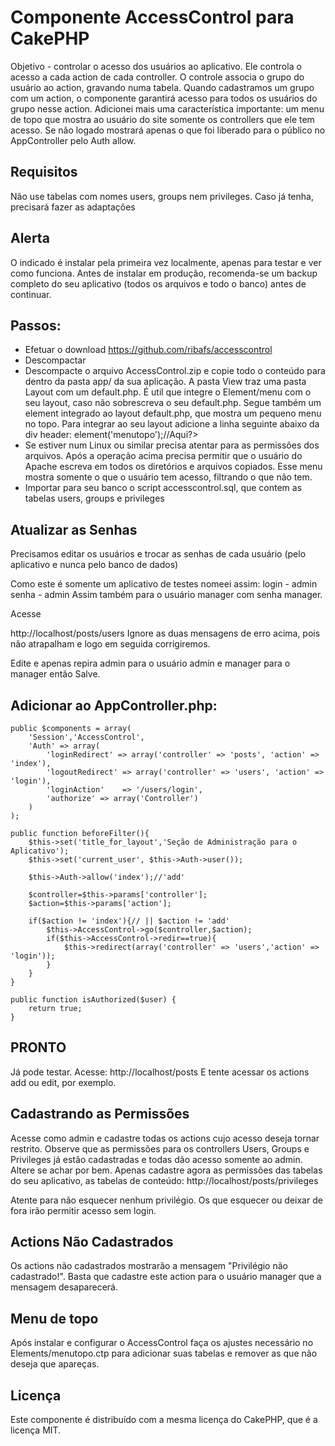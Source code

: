 # Componente AccessControl para CakePHP

Objetivo - controlar o acesso dos usuários ao aplicativo. Ele controla o acesso a cada action de cada controller.
O controle associa o grupo do usuário ao action, gravando numa tabela. Quando cadastramos um grupo com um action, o componente garantirá acesso para todos os usuários do grupo nesse action.
Adicionei mais uma característica importante: um menu de topo que mostra ao usuário do site somente os controllers que ele tem acesso. Se não logado mostrará apenas o que foi liberado para o público no AppController pelo Auth allow.


## Requisitos

Não use tabelas com nomes users, groups nem privileges. Caso já tenha, precisará fazer as adaptações


## Alerta

O indicado é instalar pela primeira vez localmente, apenas para testar e ver como funciona.
Antes de instalar em produção, recomenda-se um backup completo do seu aplicativo (todos os arquivos e todo o banco) antes de continuar.


## Passos:

- Efetuar o download
	https://github.com/ribafs/accesscontrol
- Descompactar
- Descompacte o arquivo AccessControl.zip e copie todo o conteúdo para dentro da pasta app/ da sua aplicação. A pasta View traz uma pasta Layout com um default.php. É util que integre o Element/menu com o seu layout, caso não sobrescreva o seu default.php. Segue também um element integrado ao layout default.php, que mostra um pequeno menu no topo. Para integrar ao seu layout adicione a linha seguinte abaixo da div header:
			<?php echo $this->element('menutopo');//Aqui?>
- Se estiver num Linux ou similar precisa atentar para as permissões dos arquivos. Após a operação acima precisa permitir que o usuário do Apache escreva em todos os diretórios e arquivos copiados.
	Esse menu mostra somente o que o usuário tem acesso, filtrando o que não tem.
- Importar para seu banco o script accesscontrol.sql, que contem as tabelas users, groups e privileges


## Atualizar as Senhas

Precisamos editar os usuários e trocar as senhas de cada usuário (pelo aplicativo e nunca pelo banco de dados)

Como este é somente um aplicativo de testes nomeei assim:
login - admin
senha - admin
Assim também para o usuário manager com senha manager.

Acesse

http://localhost/posts/users
Ignore as duas mensagens de erro acima, pois não atrapalham e logo em seguida corrigiremos.

Edite e apenas repira admin para o usuário admin e manager para o manager então Salve.


## Adicionar ao AppController.php:

	public $components = array(
		'Session','AccessControl',
		'Auth' => array(
		    'loginRedirect' => array('controller' => 'posts', 'action' => 'index'),
		    'logoutRedirect' => array('controller' => 'users', 'action' => 'login'),
			'loginAction'    => '/users/login',
		    'authorize' => array('Controller')
		)
	);

	public function beforeFilter(){
		$this->set('title_for_layout','Seção de Administração para o Aplicativo');
		$this->set('current_user', $this->Auth->user());

        $this->Auth->allow('index');//'add'

		$controller=$this->params['controller']; 
		$action=$this->params['action']; 

		if($action != 'index'){// || $action != 'add'
			$this->AccessControl->go($controller,$action); 		 
			if($this->AccessControl->redir==true){ 
				$this->redirect(array('controller' => 'users','action' => 'login'));
			}
		}
	} 

	public function isAuthorized($user) {
		return true;
	}



## PRONTO

Já pode testar. Acesse:
http://localhost/posts
E tente acessar os actions add ou edit, por exemplo.


## Cadastrando as Permissões

Acesse como admin e cadastre todas os actions cujo acesso deseja tornar restrito.
Observe que as permissões para os controllers Users, Groups e Privileges já estão cadastradas e todas dão acesso somente ao admin. Altere se achar por bem.
Apenas cadastre agora as permissões das tabelas do seu aplicativo, as tabelas de conteúdo:
http://localhost/posts/privileges

Atente para não esquecer nenhum privilégio. Os que esquecer ou deixar de fora irão permitir acesso sem login.


## Actions Não Cadastrados

Os actions não cadastrados mostrarão a mensagem "Privilégio não cadastrado!".
Basta que cadastre este action para o usuário manager que a mensagem desaparecerá.


## Menu de topo

Após instalar e configurar o AccessControl faça os ajustes necessário no Elements/menutopo.ctp para adicionar suas tabelas e remover as que não deseja que apareças.


## Licença

Este componente é distribuído com a mesma licença do CakePHP, que é a licença MIT.

